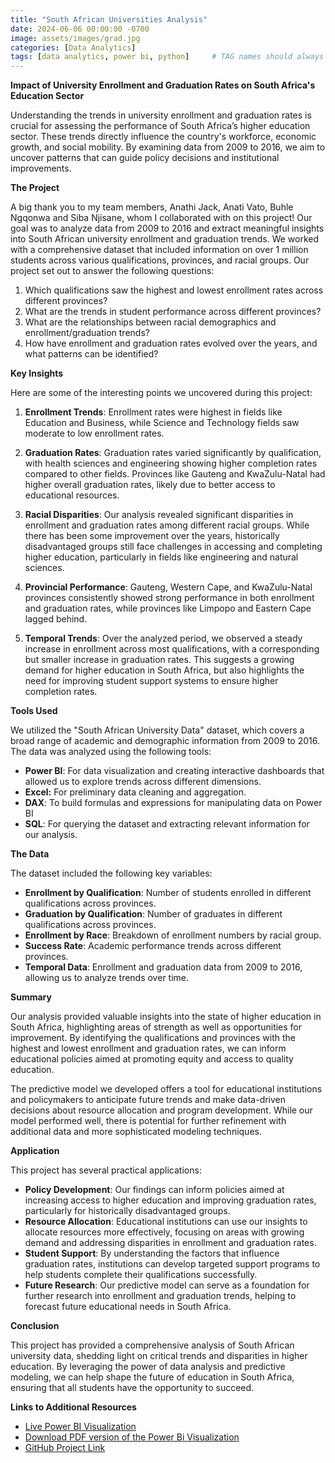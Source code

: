 ```yaml
---
title: "South African Universities Analysis"
date: 2024-06-06 00:00:00 -0700
image: assets/images/grad.jpg
categories: [Data Analytics]
tags: [data analytics, power bi, python]     # TAG names should always be lowercase
---
```


**Impact of University Enrollment and Graduation Rates on South Africa's Education Sector**

Understanding the trends in university enrollment and graduation rates is crucial for assessing the performance of South Africa’s higher education sector. These trends directly influence the country's workforce, economic growth, and social mobility. By examining data from 2009 to 2016, we aim to uncover patterns that can guide policy decisions and institutional improvements.

**The Project**

A big thank you to my team members, Anathi Jack, Anati Vato, Buhle Ngqonwa and Siba Njisane, whom I collaborated with on this project! Our goal was to analyze data from 2009 to 2016 and extract meaningful insights into South African university enrollment and graduation trends. We worked with a comprehensive dataset that included information on over 1 million students across various qualifications, provinces, and racial groups. Our project set out to answer the following questions:

1. Which qualifications saw the highest and lowest enrollment rates across different provinces?
2. What are the trends in student performance across different provinces?
3. What are the relationships between racial demographics and enrollment/graduation trends?
4. How have enrollment and graduation rates evolved over the years, and what patterns can be identified?


**Key Insights**

Here are some of the interesting points we uncovered during this project:

1. **Enrollment Trends**: Enrollment rates were highest in fields like Education and Business, while Science and Technology fields saw moderate to low enrollment rates.

2. **Graduation Rates**: Graduation rates varied significantly by qualification, with health sciences and engineering showing higher completion rates compared to other fields. Provinces like Gauteng and KwaZulu-Natal had higher overall graduation rates, likely due to better access to educational resources.

3. **Racial Disparities**: Our analysis revealed significant disparities in enrollment and graduation rates among different racial groups. While there has been some improvement over the years, historically disadvantaged groups still face challenges in accessing and completing higher education, particularly in fields like engineering and natural sciences.

4. **Provincial Performance**: Gauteng, Western Cape, and KwaZulu-Natal provinces consistently showed strong performance in both enrollment and graduation rates, while provinces like Limpopo and Eastern Cape lagged behind.

5. **Temporal Trends**: Over the analyzed period, we observed a steady increase in enrollment across most qualifications, with a corresponding but smaller increase in graduation rates. This suggests a growing demand for higher education in South Africa, but also highlights the need for improving student support systems to ensure higher completion rates.


**Tools Used**

We utilized the "South African University Data" dataset, which covers a broad range of academic and demographic information from 2009 to 2016. The data was analyzed using the following tools:

- **Power BI**: For data visualization and creating interactive dashboards that allowed us to explore trends across different dimensions.
- **Excel:** For preliminary data cleaning and aggregation.
- **DAX**: To build formulas and expressions for manipulating data on Power BI
- **SQL**: For querying the dataset and extracting relevant information for our analysis.

**The Data**

The dataset included the following key variables:

- **Enrollment by Qualification**: Number of students enrolled in different qualifications across provinces.
- **Graduation by Qualification**: Number of graduates in different qualifications across provinces.
- **Enrollment by Race**: Breakdown of enrollment numbers by racial group.
- **Success Rate**: Academic performance trends across different provinces.
- **Temporal Data**: Enrollment and graduation data from 2009 to 2016, allowing us to analyze trends over time.

**Summary**

Our analysis provided valuable insights into the state of higher education in South Africa, highlighting areas of strength as well as opportunities for improvement. By identifying the qualifications and provinces with the highest and lowest enrollment and graduation rates, we can inform educational policies aimed at promoting equity and access to quality education.

The predictive model we developed offers a tool for educational institutions and policymakers to anticipate future trends and make data-driven decisions about resource allocation and program development. While our model performed well, there is potential for further refinement with additional data and more sophisticated modeling techniques.

**Application**

This project has several practical applications:

- **Policy Development**: Our findings can inform policies aimed at increasing access to higher education and improving graduation rates, particularly for historically disadvantaged groups.
- **Resource Allocation**: Educational institutions can use our insights to allocate resources more effectively, focusing on areas with growing demand and addressing disparities in enrollment and graduation rates.
- **Student Support**: By understanding the factors that influence graduation rates, institutions can develop targeted support programs to help students complete their qualifications successfully.
- **Future Research**: Our predictive model can serve as a foundation for further research into enrollment and graduation trends, helping to forecast future educational needs in South Africa.

**Conclusion**

This project has provided a comprehensive analysis of South African university data, shedding light on critical trends and disparities in higher education. By leveraging the power of data analysis and predictive modeling, we can help shape the future of education in South Africa, ensuring that all students have the opportunity to succeed.

**Links to Additional Resources**

- [Live Power BI Visualization](<https://app.powerbi.com/reportEmbed?reportId=c3647d31-d43e-4f1b-aaf1-87b1cd30b3be&autoAuth=true&ctid=a3f14f21-237f-4028-b978-425eb768a716>)
- [Download PDF version of the Power Bi Visualization](<https://github.com/sikmat/Universities-Analysis/blob/main/University%20Data%20Analysis.pdf>)
- [GitHub Project Link](<https://github.com/sikmat/Universities-Analysis>)
